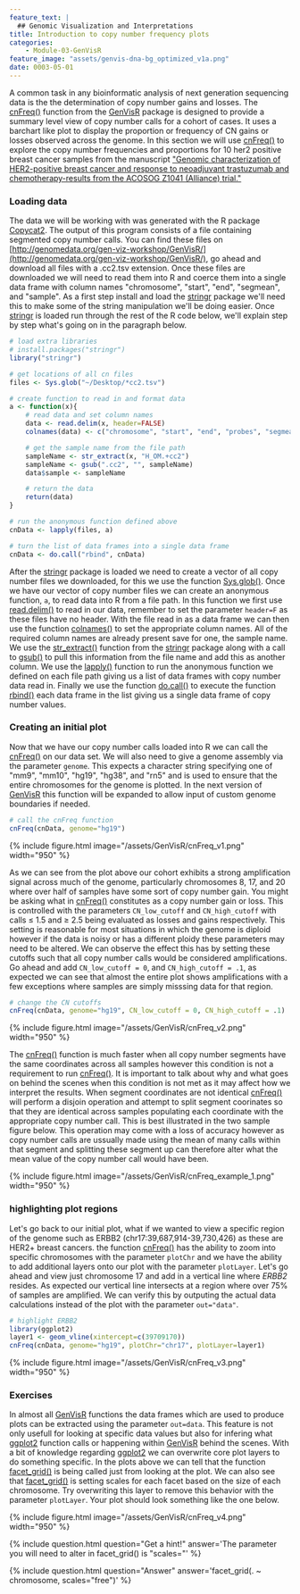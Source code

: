 ```yaml
---
feature_text: |
  ## Genomic Visualization and Interpretations
title: Introduction to copy number frequency plots
categories:
    - Module-03-GenVisR
feature_image: "assets/genvis-dna-bg_optimized_v1a.png"
date: 0003-05-01
---
```


A common task in any bioinformatic analysis of next generation sequencing data is the the determination of copy number gains and losses. The [cnFreq()](https://www.rdocumentation.org/packages/GenVisR/versions/1.0.4/topics/cnFreq) function from the [GenVisR](https://bioconductor.org/packages/release/bioc/html/GenVisR.html) package is designed to provide a summary level view of copy number calls for a cohort of cases. It uses a barchart like plot to display the proportion or frequency of CN gains or losses observed across the genome. In this section we will use [cnFreq()](https://www.rdocumentation.org/packages/GenVisR/versions/1.0.4/topics/cnFreq) to explore the copy number frequencies and proportions for 10 her2 positive breast cancer samples from the manuscript ["Genomic characterization of HER2-positive breast cancer and response to neoadjuvant trastuzumab and chemotherapy-results from the ACOSOG Z1041 (Alliance) trial."](https://www.ncbi.nlm.nih.gov/pubmed/28453704)

### Loading data
The data we will be working with was generated with the R package [Copycat2](https://github.com/abelhj/cc2). The output of this program consists of a file containing segmented copy number calls. You can find these files on [http://genomedata.org/gen-viz-workshop/GenVisR/](http://genomedata.org/gen-viz-workshop/GenVisR/), go ahead and download all files with a .cc2.tsv extension. Once these files are downloaded we will need to read them into R and coerce them into a single data frame with column names "chromosome", "start", "end", "segmean", and "sample". As a first step install and load the [stringr](https://cran.r-project.org/web/packages/stringr/index.html) package we'll need this to make some of the string manipulation we'll be doing easier. Once [stringr](https://cran.r-project.org/web/packages/stringr/index.html) is loaded run through the rest of the R code below, we'll explain step by step what's going on in the paragraph below.

```R
# load extra libraries
# install.packages("stringr")
library("stringr")

# get locations of all cn files
files <- Sys.glob("~/Desktop/*cc2.tsv")

# create function to read in and format data
a <- function(x){
    # read data and set column names
    data <- read.delim(x, header=FALSE)
    colnames(data) <- c("chromosome", "start", "end", "probes", "segmean")

    # get the sample name from the file path
    sampleName <- str_extract(x, "H_OM.+cc2")
    sampleName <- gsub(".cc2", "", sampleName)
    data$sample <- sampleName

    # return the data
    return(data)
}

# run the anonymous function defined above
cnData <- lapply(files, a)

# turn the list of data frames into a single data frame
cnData <- do.call("rbind", cnData)
```

After the [stringr](https://cran.r-project.org/web/packages/stringr/index.html) package is loaded we need to create a vector of all copy number files we downloaded, for this we use the function [Sys.glob()](https://www.rdocumentation.org/packages/base/versions/3.4.1/topics/Sys.glob). Once we have our vector of copy number files we can create an anonymous function, `a`, to read data into R from a file path. In this function we first use [read.delim()](https://www.rdocumentation.org/packages/utils/versions/3.4.1/topics/read.table) to read in our data, remember to set the parameter `header=F` as these files have no header. With the file read in as a data frame we can then use the function [colnames()](https://www.rdocumentation.org/packages/base/versions/3.4.1/topics/row%2Bcolnames) to set the appropriate column names. All of the required column names are already present save for one, the sample name. We use the [str_extract()](https://www.rdocumentation.org/packages/stringr/versions/1.1.0/topics/str_extract) function from the [stringr](https://cran.r-project.org/web/packages/stringr/index.html) package along with a call to [gsub()](https://www.rdocumentation.org/packages/base/versions/3.4.1/topics/grep) to pull this information from the file name and add this as another column. We use the [lapply()](https://www.rdocumentation.org/packages/base/versions/3.4.1/topics/lapply) function to run the anonymous function we defined on each file path giving us a list of data frames with copy number data read in. Finally we use the function [do.call()](https://www.rdocumentation.org/packages/base/versions/3.4.1/topics/do.call) to execute the function [rbind()](https://www.rdocumentation.org/packages/base/versions/3.4.1/topics/cbind) each data frame in the list giving us a single data frame of copy number values.

### Creating an initial plot
Now that we have our copy number calls loaded into R we can call the [cnFreq()](https://www.rdocumentation.org/packages/GenVisR/versions/1.0.4/topics/cnFreq) on our data set. We will also need to give a genome assembly via the parameter `genome`. This expects a character string specifying one of "mm9", "mm10", "hg19", "hg38", and "rn5" and is used to ensure that the entire chromosomes for the genome is plotted. In the next version of [GenVisR](https://bioconductor.org/packages/release/bioc/html/GenVisR.html) this function will be expanded to allow input of custom genome boundaries if needed.

```R
# call the cnFreq function
cnFreq(cnData, genome="hg19")
```

{% include figure.html image="/assets/GenVisR/cnFreq_v1.png" width="950" %}

As we can see from the plot above our cohort exhibits a strong amplification signal across much of the genome, particularly chromosomes 8, 17, and 20 where over half of samples have some sort of copy number gain. You might be asking what in [cnFreq()](https://www.rdocumentation.org/packages/GenVisR/versions/1.0.4/topics/cnFreq) constitutes as a copy number gain or loss. This is controlled with the parameters `CN_low_cutoff` and `CN_high_cutoff` with calls ≤ 1.5 and ≥ 2.5 being evaluated as losses and gains respectively. This setting is reasonable for most situations in which the genome is diploid however if the data is noisy or has a different ploidy these parameters may need to be altered. We can observe the effect this has by setting these cutoffs such that all copy number calls would be considered amplifications. Go ahead and add `CN_low_cutoff = 0`, and `CN_high_cutoff = .1`, as expected we can see that almost the entire plot shows amplifications with a few exceptions where samples are simply misssing data for that region.

```R
# change the CN cutoffs
cnFreq(cnData, genome="hg19", CN_low_cutoff = 0, CN_high_cutoff = .1)
```

{% include figure.html image="/assets/GenVisR/cnFreq_v2.png" width="950" %}

The [cnFreq()](https://www.rdocumentation.org/packages/GenVisR/versions/1.0.4/topics/cnFreq) function is much faster when all copy number segments have the same coordinates across all samples however this condition is not a requirement to run [cnFreq()](https://www.rdocumentation.org/packages/GenVisR/versions/1.0.4/topics/cnFreq). It is important to talk about why and what goes on behind the scenes when this condition is not met as it may affect how we interpret the results. When segment coordinates are not identical [cnFreq()](https://www.rdocumentation.org/packages/GenVisR/versions/1.0.4/topics/cnFreq) will perform a disjoin operation and attempt to split segment coorinates so that they are identical across samples populating each coordinate with the appropriate copy number call. This is best illustrated in the two sample figure below. This operation may come with a loss of accuracy however as copy number calls are ussually made using the mean of many calls within that segment and splitting these segment up can therefore alter what the mean value of the copy number call would have been.

{% include figure.html image="/assets/GenVisR/cnFreq_example_1.png" width="950" %}

### highlighting plot regions
Let's go back to our initial plot, what if we wanted to view a specific region of the genome such as ERBB2 (chr17:39,687,914-39,730,426) as these are HER2+ breast cancers. the function [cnFreq()](https://www.rdocumentation.org/packages/GenVisR/versions/1.0.4/topics/cnFreq) has the ability to zoom into specific chromosomes with the parameter `plotChr` and we have the ability to add additional layers onto our plot with the parameter `plotLayer`. Let's go ahead and view just chromosome 17 and add in a vertical line where *ERBB2* resides. As expected our vertical line intersects at a region where over 75% of samples are amplified. We can verify this by outputing the actual data calculations instead of the plot with the parameter `out="data"`.

```R
# highlight ERBB2
library(ggplot2)
layer1 <- geom_vline(xintercept=c(39709170))
cnFreq(cnData, genome="hg19", plotChr="chr17", plotLayer=layer1)
```

{% include figure.html image="/assets/GenVisR/cnFreq_v3.png" width="950" %}

### Exercises
In almost all [GenVisR](https://bioconductor.org/packages/release/bioc/html/GenVisR.html) functions the data frames which are used to produce plots can be extracted using the parameter `out=data`. This feature is not only usefull for looking at specific data values but also for infering what [ggplot2]() function calls or happening within [GenVisR](https://bioconductor.org/packages/release/bioc/html/GenVisR.html) behind the scenes. With a bit of knowledge regarding [ggplot2](http://ggplot2.tidyverse.org/index.html) we can overwrite core plot layers to do something specific. In the plots above we can tell that the function [facet_grid()](http://ggplot2.tidyverse.org/reference/facet_grid.html) is being called just from looking at the plot. We can also see that [facet_grid()](http://ggplot2.tidyverse.org/reference/facet_grid.html) is setting scales for each facet based on the size of each chromosome. Try overwriting this layer to remove this behavior with the parameter `plotLayer`. Your plot should look something like the one below.

{% include figure.html image="/assets/GenVisR/cnFreq_v4.png" width="950" %}

{% include question.html question="Get a hint!" answer='The parameter you will need to alter in facet_grid() is "scales="' %}

{% include question.html question="Answer" answer='facet_grid(. ~ chromosome, scales="free")' %}
